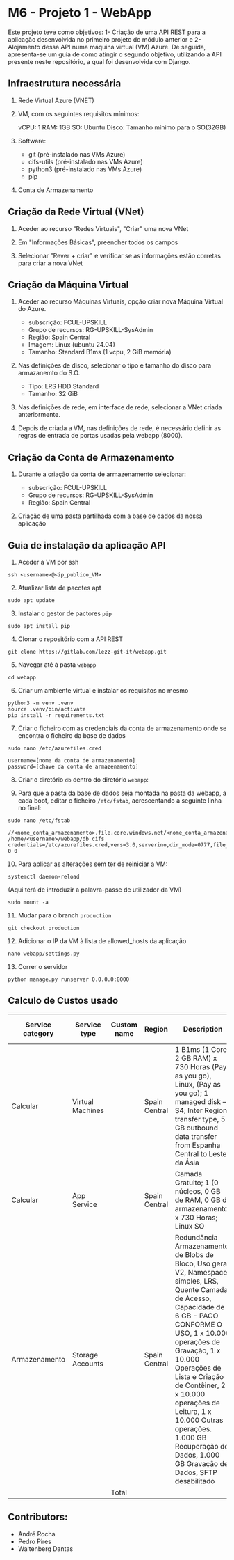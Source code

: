 # M6 - Projeto 1 - WebApp

Este projeto teve como objetivos: 1- Criação de uma API REST para a aplicação desenvolvida no primeiro projeto do módulo anterior e 2- Alojamento dessa API numa máquina virtual (VM) Azure. De seguida, apresenta-se um guia de como atingir o segundo objetivo, utilizando a API presente neste repositório, a qual foi desenvolvida com Django.

## Infraestrutura necessária

1. Rede Virtual Azure (VNET)

2. VM, com os seguintes requisitos mínimos:

    vCPU: 1
    RAM: 1GB
    SO: Ubuntu
    Disco: Tamanho mínimo para o SO(32GB)

3. Software: 
    - git (pré-instalado nas VMs Azure)
    - cifs-utils (pré-instalado nas VMs Azure)
    - python3 (pré-instalado nas VMs Azure)
    - pip

4. Conta de Armazenamento

## Criação da Rede Virtual (VNet)
1. Aceder ao recurso "Redes Virtuais", "Criar" uma nova VNet

2. Em "Informações Básicas", preencher todos os campos

3. Selecionar "Rever + criar" e verificar se as informações estão corretas para criar a nova VNet

## Criação da Máquina Virtual

1. Aceder ao recurso Máquinas Virtuais, opção criar nova Máquina Virtual do Azure.

    - subscrição: FCUL-UPSKILL
    - Grupo de recursos: RG-UPSKILL-SysAdmin 
    - Região: Spain Central
    - Imagem: Linux (ubuntu 24.04)
    - Tamanho: Standard B1ms (1 vcpu, 2 GiB memória)
 2. Nas definições de disco, selecionar o tipo e tamanho do disco para armazanemto do S.O.

    - Tipo: LRS HDD Standard
    - Tamanho: 32 GiB
 3. Nas definições de rede, em interface de rede, selecionar a VNet criada anteriormente.  

4. Depois de criada a VM, nas definições de rede, é necessário definir as regras de entrada de portas usadas pela webapp (8000).

## Criação da Conta de Armazenamento

1. Durante a criação da conta de armazenamento selecionar:
    
    - subscrição: FCUL-UPSKILL
    - Grupo de recursos: RG-UPSKILL-SysAdmin
    - Região: Spain Central

2. Criação de uma pasta partilhada com a base de dados da nossa aplicação

## Guia de instalação da aplicação API

1. Aceder à VM por ssh
```
ssh <username>@<ip_publico_VM>
```

2. Atualizar lista de pacotes apt
``` 
sudo apt update
```

3. Instalar o gestor de pactores ``pip``
``` 
sudo apt install pip
```

4. Clonar o repositório com a API REST
``` 
git clone https://gitlab.com/lezz-git-it/webapp.git
```

5. Navegar até à pasta ``webapp``
```
cd webapp
```

6. Criar um ambiente virtual e instalar os requisitos no mesmo

```
python3 -m venv .venv
source .venv/bin/activate
pip install -r requirements.txt
```

7. Criar o ficheiro com as credenciais da conta de armazenamento onde se encontra o ficheiro da base de dados
```
sudo nano /etc/azurefiles.cred
```
```
username=[nome da conta de armazenamento]
password=[chave da conta de armazenamento]
```
8. Criar o diretório ``db`` dentro do diretório ``webapp``:

9. Para que a pasta da base de dados seja montada na pasta da webapp, a cada boot, editar o ficheiro ``/etc/fstab``, acrescentando a seguinte linha no final:
```
sudo nano /etc/fstab
```
```
//<nome_conta_armazenamento>.file.core.windows.net/<nome_conta_armazenamento>/<nome_pasta_partilhada> /home/<username>/webapp/db cifs credentials=/etc/azurefiles.cred,vers=3.0,serverino,dir_mode=0777,file_mode=0777,nobrl 0 0
```

10. Para aplicar as alterações sem ter de reiniciar a VM:
```
systemctl daemon-reload
```
(Aqui terá de introduzir a palavra-passe de utilizador da VM)
```
sudo mount -a
```

11. Mudar para o branch ``production``
```
git checkout production
```

12. Adicionar o IP da VM à lista de allowed_hosts da aplicação
```
nano webapp/settings.py
```

13. Correr o servidor
```
python manage.py runserver 0.0.0.0:8000
```

## Calculo de Custos usado

| Service category | Service type      | Custom name | Region         | Description                                                                                                                                                                                                 | Estimated monthly cost |
|------------------|-------------------|-------------|----------------|-------------------------------------------------------------------------------------------------------------------------------------------------------------------------------------------------------------|------------------------|
| Calcular         | Virtual Machines  |             | Spain Central  | 1 B1ms (1 Core, 2 GB RAM) x 730 Horas (Pay as you go), Linux, (Pay as you go); 1 managed disk – S4; Inter Region transfer type, 5 GB outbound data transfer from Espanha Central to Leste da Ásia            | €16,90                 |
| Calcular         | App Service       |             | Spain Central  | Camada Gratuito; 1 (0 núcleos, 0 GB de RAM, 0 GB de armazenamento) x 730 Horas; Linux SO                                                                                                                    | €0,00                  |
| Armazenamento    | Storage Accounts  |             | Spain Central  | Redundância Armazenamento de Blobs de Bloco, Uso geral V2, Namespace simples, LRS, Quente Camada de Acesso, Capacidade de 6 GB - PAGO CONFORME O USO, 1 x 10.000 operações de Gravação, 1 x 10.000 Operações de Lista e Criação de Contêiner, 2 x 10.000 operações de Leitura, 1 x 10.000 Outras operações. 1.000 GB Recuperação de Dados, 1.000 GB Gravação de Dados, SFTP desabilitado | €0,21                  |
|                  |                   | Total        |                |                                                                                                                                                                                                             | €17,12                 |



## Contributors:
- André Rocha
- Pedro Pires
- Waltenberg Dantas